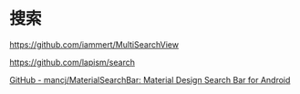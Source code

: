 # 搜索

https://github.com/iammert/MultiSearchView

https://github.com/lapism/search

[GitHub - mancj/MaterialSearchBar: Material Design Search Bar for Android](https://github.com/mancj/MaterialSearchBar)
